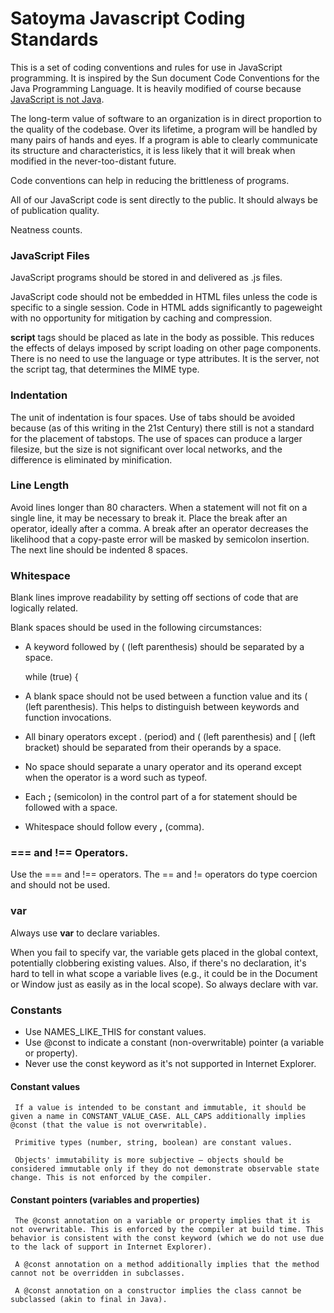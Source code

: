 # Satoyma Javascript Coding Standards

This is a set of coding conventions and rules for use in JavaScript programming.
It is inspired by the Sun document Code Conventions for the Java Programming Language.
It is heavily modified of course because [JavaScript is not Java][javascript not java].

The long-term value of software to an organization is in direct proportion to the quality of the codebase.
Over its lifetime, a program will be handled by many pairs of hands and eyes. If a program is able to clearly
communicate its structure and characteristics, it is less likely that it will break when modified in the never-too-distant future.

Code conventions can help in reducing the brittleness of programs.

All of our JavaScript code is sent directly to the public. It should always be of publication quality.

Neatness counts.

### JavaScript Files

JavaScript programs should be stored in and delivered as .js files.

JavaScript code should not be embedded in HTML files unless the code is specific to a single session.
Code in HTML adds significantly to pageweight with no opportunity for mitigation by caching and
compression.

__script__ tags should be placed as late in the body as possible.
This reduces the effects of delays imposed by script loading on other page components.
There is no need to use the language or type attributes. It is the server, not the
script tag, that determines the MIME type.

### Indentation

The unit of indentation is four spaces. Use of tabs should be avoided because
(as of this writing in the 21st Century) there still is not a standard for the
placement of tabstops. The use of spaces can produce a larger filesize, but the
size is not significant over local networks, and the difference is eliminated by minification.

### Line Length

Avoid lines longer than 80 characters. When a statement will not fit on a single line,
it may be necessary to break it. Place the break after an operator, ideally after a comma.
A break after an operator decreases the likelihood that a copy-paste error will be masked
by semicolon insertion. The next line should be indented 8 spaces.

###  Whitespace

Blank lines improve readability by setting off sections of code that are logically related.

Blank spaces should be used in the following circumstances:

* A keyword followed by ( (left parenthesis) should be separated by a space.

    while (true) {

* A blank space should not be used between a function value and its ( (left parenthesis). This helps to distinguish between keywords and function invocations.
* All binary operators except . (period) and ( (left parenthesis) and [ (left bracket) should be separated from their operands by a space.
* No space should separate a unary operator and its operand except when the operator is a word such as typeof.
* Each __;__ (semicolon) in the control part of a for statement should be followed with a space.
* Whitespace should follow every __,__ (comma).

###  === and !== Operators.

Use the === and !== operators. The == and != operators do type coercion and should not be used.

### var

Always use __var__ to declare variables.

When you fail to specify var, the variable gets placed in the global context,
potentially clobbering existing values. Also, if there's no declaration, it's hard
to tell in what scope a variable lives (e.g., it could be in the Document or Window
just as easily as in the local scope). So always declare with var.


### Constants

* Use NAMES_LIKE_THIS for constant values.
* Use @const to indicate a constant (non-overwritable) pointer (a variable or property).
* Never use the const keyword as it's not supported in Internet Explorer.

#### Constant values

     If a value is intended to be constant and immutable, it should be given a name in CONSTANT_VALUE_CASE. ALL_CAPS additionally implies @const (that the value is not overwritable).

     Primitive types (number, string, boolean) are constant values.

     Objects' immutability is more subjective — objects should be considered immutable only if they do not demonstrate observable state change. This is not enforced by the compiler.

#### Constant pointers (variables and properties)

     The @const annotation on a variable or property implies that it is not overwritable. This is enforced by the compiler at build time. This behavior is consistent with the const keyword (which we do not use due to the lack of support in Internet Explorer).

     A @const annotation on a method additionally implies that the method cannot not be overridden in subclasses.

     A @const annotation on a constructor implies the class cannot be subclassed (akin to final in Java).






[javascript not java]: http://javascript.crockford.com/javascript.html
